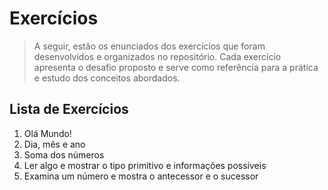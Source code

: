 # Exercícios

> A seguir, estão os enunciados dos exercícios que foram desenvolvidos e organizados no repositório. Cada exercício apresenta o desafio proposto e serve como referência para a prática e estudo dos conceitos abordados.

## Lista de Exercícios

1. Olá Mundo!
2. Dia, mês e ano
3. Soma dos números
4. Ler algo e mostrar o tipo primitivo e informações possíveis
5. Examina um número e mostra o antecessor e o sucessor
